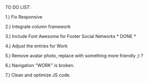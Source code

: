 TO DO LIST:

1.) Fix Responsive 

2.) Integrate column framework

3.) Include Font Awesome for Footer Social Networks * DONE *

4.) Adjust the entries for Work

5.) Remove avatar photo, replace with something more friendly ;) ?

6.) Navigation "WORK" is broken. 

7.) Clean and optimize JS code.
